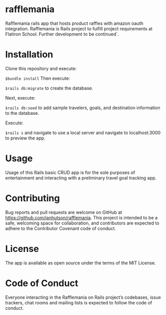 # rafflemania
Rafflemania rails app that hosts product raffles with amazon oauth integration. Rafflemania is Rails project to fulfill project requirements at Flatiron School. Further development to be continued`.

# Installation
Clone this repository and execute:

```$bundle install```
Then execute:

```$rails db:migrate```
to create the database.

Next, execute:

```$rails db:seed```
to add sample travelers, goals, and destination information to the database.

Execute:

```$rails s```
and navigate to use a local server and navigate to localhost:3000 to preview the app.


# Usage
Usage of this Rails basic CRUD app is for the sole purposes of entertainment and interacting with a preliminary travel goal tracking app.

# Contributing
Bug reports and pull requests are welcome on GitHub at https://github.com/ianhutson/rafflemania. This project is intended to be a safe, welcoming space for collaboration, and contributors are expected to adhere to the Contributor Covenant code of conduct.

# License
The app is available as open source under the terms of the MIT License.

# Code of Conduct
Everyone interacting in the Rafflemania on Rails project’s codebases, issue trackers, chat rooms and mailing lists is expected to follow the code of conduct.
